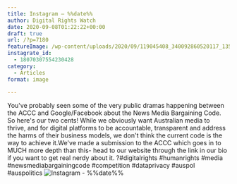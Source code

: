 ```yaml
---
title: Instagram – %%date%%
author: Digital Rights Watch
date: 2020-09-08T01:22:22+00:00
draft: true
url: /?p=7180
featureImage: /wp-content/uploads/2020/09/119045408_340092860520117_1354621728193294009_n.jpg
instagrate_id:
  - 18070307554230428
category:
  - Articles
format: image

---
```

You've probably seen some of the very public dramas happening between the ACCC and Google/Facebook about the News Media Bargaining Code. So here's our two cents! While we obviously want Australian media to thrive, and for digital platforms to be accountable, transparent and address the harms of their business models, we don't think the current code is the way to achieve it.We've made a submission to the ACCC which goes in to MUCH more depth than this- head to our website through the link in our bio if you want to get real nerdy about it. ?#digitalrights #humanrights #media #newsmediabargainingcode #competition #dataprivacy #auspol #auspolitics
<img decoding="async" src="/wp-content/uploads/2020/09/119045408_340092860520117_1354621728193294009_n.jpg" alt="Instagram - %%date%%" />
